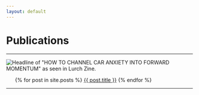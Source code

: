 ```yaml
---
layout: default
---
```

# Publications
<!--- Text can be **bold**, _italic_, or ~~strikethrough~~.--->
* * *
![Headline of "HOW TO CHANNEL CAR ANXIETY INTO FORWARD MOMENTUM" as seen in Lurch Zine.](../assets/img/forward_momentum_headline.png)

<ul>
  {% for post in site.posts %}
      <a href="{{ post.url }}">{{ post.title }}</a>
  {% endfor %}
</ul>

* * *
<!---
### Small image
![Octocat](https://github.githubassets.com/images/icons/emoji/octocat.png)
### Large image
![Branching](https://guides.github.com/activities/hello-world/branching.png)
--->